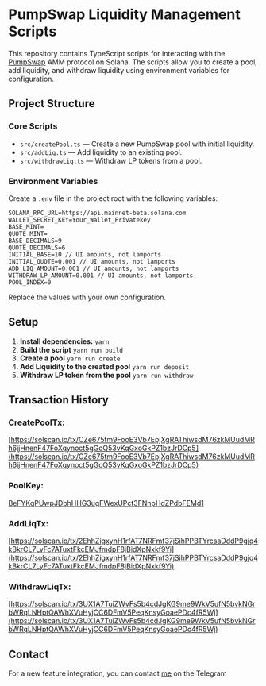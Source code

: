 # PumpSwap Liquidity Management Scripts

This repository contains TypeScript scripts for interacting with the [PumpSwap](https://pump.fun/) AMM protocol on Solana. The scripts allow you to create a pool, add liquidity, and withdraw liquidity using environment variables for configuration.

## Project Structure

### Core Scripts
- `src/createPool.ts` — Create a new PumpSwap pool with initial liquidity.
- `src/addLiq.ts` — Add liquidity to an existing pool.
- `src/withdrawLiq.ts` — Withdraw LP tokens from a pool.

### Environment Variables

Create a `.env` file in the project root with the following variables:

```**Example:**
SOLANA_RPC_URL=https://api.mainnet-beta.solana.com
WALLET_SECRET_KEY=Your_Wallet_Privatekey
BASE_MINT=
QUOTE_MINT=
BASE_DECIMALS=9
QUOTE_DECIMALS=6
INITIAL_BASE=10 // UI amounts, not lamports
INITIAL_QUOTE=0.001 // UI amounts, not lamports
ADD_LIQ_AMOUNT=0.001 // UI amounts, not lamports
WITHDRAW_LP_AMOUNT=0.001 // UI amounts, not lamports
POOL_INDEX=0
```
Replace the values with your own configuration.


## Setup

1. **Install dependencies:**
   `yarn`
2. **Build the script**
   `yarn run build`
3. **Create a pool**
   `yarn run create`
4. **Add Liquidity to the created pool**
   `yarn run deposit`
5. **Withdraw LP token from the pool**
   `yarn run withdraw`

## Transaction History

### CreatePoolTx: 
[https://solscan.io/tx/CZe675tm9FooE3Vb7EpjXgRAThiwsdM76zkMUudMRh6jjHnenF47FoXqynoct5gGoQ53vKqGxoGkPZ1bzJrDCp5](https://solscan.io/tx/CZe675tm9FooE3Vb7EpjXgRAThiwsdM76zkMUudMRh6jjHnenF47FoXqynoct5gGoQ53vKqGxoGkPZ1bzJrDCp5)
### PoolKey: 
[BeFYKqPUwpJDbhHHG3ugFWexUPct3FNhpHdZPdbFEMd1](https://solscan.io/account/BeFYKqPUwpJDbhHHG3ugFWexUPct3FNhpHdZPdbFEMd1)
### AddLiqTx: 
[https://solscan.io/tx/2EhhZigxynH1rfAT7NRFmf37jSihPPBTYrcsaDddP9gjq4kBkrCL7LyFc7ATuxtFkcEMJfmdpF8jBidXpNxkf9Yi](https://solscan.io/tx/2EhhZigxynH1rfAT7NRFmf37jSihPPBTYrcsaDddP9gjq4kBkrCL7LyFc7ATuxtFkcEMJfmdpF8jBidXpNxkf9Yi)
### WithdrawLiqTx:
[https://solscan.io/tx/3UX1A7TuiZWvFs5b4cdJgKG9me9WkV5ufN5bvkNGrbWRqLNHptQAWhXVuHyjCC6DFmV5PeqKnsyGoaePDc4fR5Wj](https://solscan.io/tx/3UX1A7TuiZWvFs5b4cdJgKG9me9WkV5ufN5bvkNGrbWRqLNHptQAWhXVuHyjCC6DFmV5PeqKnsyGoaePDc4fR5Wj)

## Contact
For a new feature integration, you can contact [me](https://t.me/idioRusty) on the Telegram
